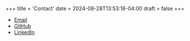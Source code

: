 +++
title = 'Contact'
date = 2024-08-28T13:53:18-04:00
draft = false
+++

-   [Email](mailto:jxl1729@miami.edu)
-   [GitHub](https://www.github.com/julianlk522)
-   [LinkedIn](https://www.linkedin.com/in/julian-lindsay-kaufman-b73292303/)
